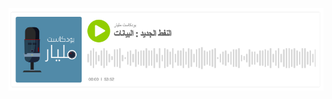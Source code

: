 
[![Buzzsprout Player](images/billionpodcast-data.png)](https://www.billionpodcast.com/1347244/6713056-)
